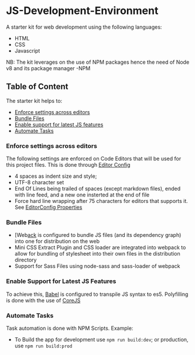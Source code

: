 # JS-Development-Environment
A starter kit for web development using the following languages:
- HTML
- CSS
- Javascript

NB: The kit leverages on the use of NPM packages hence the need of Node v8 and its package manager -NPM

## Table of Content
The starter kit helps to:
- [Enforce settings across editors](#enforce-settings-across-editors)
- [Bundle Files](#bundle-files)
- [Enable support for latest JS features](#enable-support-for-latest-js-Features)
- [Automate Tasks](#automate-tasks)

### Enforce settings across editors
The following settings are enforced on Code Editors that will be used for this project files.
This is done through [Editor Config](editorconfig.org)
- 4 spaces as indent size and style; 
- UTF-8 character set
- End Of Lines being trailed of spaces (except markdown files), ended with line feed, and a new one insterted at the end of file
- Force hard line wrapping after 75 characters for editors that supports it.
See [EditorConfig Properties](https://github.com/editorconfig/editorconfig/wiki/EditorConfig-Properties)

### Bundle Files
- [Web[ack](https://webpack.js.org/) is configured to bundle JS files (and its dependency graph) into one for distribution on the web
- Mini CSS Extract Plugin and CSS loader are integrated into webpack to allow for bundling of stylesheet into their own files in the distribution directory
- Support for Sass Files using node-sass and sass-loader of webpack

### Enable Support for Latest JS Features
To achieve this, [Babel](https://babeljs.io) is configured to transpile JS syntax to es5. Polyfilling is done with the use of [CoreJS](https://github.com/zloirock/core-js)

### Automate Tasks
Task automation is done with NPM Scripts. Example:
- To Build the app for development use ```npm run build:dev```; or production, use ```npm run build:prod```
